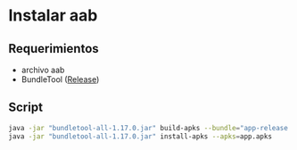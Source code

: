 # Instalar aab

## Requerimientos

- archivo aab
- BundleTool ([Release](https://github.com/google/bundletool/releases))

## Script

```bash
java -jar "bundletool-all-1.17.0.jar" build-apks --bundle="app-release.aab" --output="app.apks"
java -jar "bundletool-all-1.17.0.jar" install-apks --apks=app.apks
```